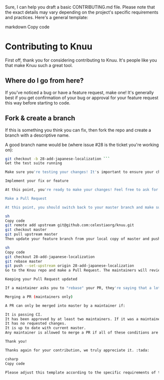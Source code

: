 Sure, I can help you draft a basic CONTRIBUTING.md file. Please note that the exact details may vary depending on the project's specific requirements and practices. Here's a general template:

markdown
Copy code
# Contributing to Knuu

First off, thank you for considering contributing to Knuu. It's people like you that make Knuu such a great tool.

## Where do I go from here?

If you've noticed a bug or have a feature request, make one! It's generally best if you get confirmation of your bug or approval for your feature request this way before starting to code.

## Fork & create a branch

If this is something you think you can fix, then fork the repo and create a branch with a descriptive name.

A good branch name would be (where issue #28 is the ticket you're working on):

```sh
git checkout -b 28-add-japanese-localization ```
Get the test suite running

Make sure you're testing your changes! It's important to ensure your changes don't break existing functionality and that they're the improvements you expect.

Implement your fix or feature

At this point, you're ready to make your changes! Feel free to ask for help; everyone is a beginner at first.

Make a Pull Request

At this point, you should switch back to your master branch and make sure it's up to date with the latest Knuu master branch:

sh
Copy code
git remote add upstream git@github.com:celestiaorg/knuu.git
git checkout master
git pull upstream master
Then update your feature branch from your local copy of master and push it!

sh
Copy code
git checkout 28-add-japanese-localization
git rebase master
git push --set-upstream origin 28-add-japanese-localization
Go to the Knuu repo and make a Pull Request. The maintainers will review your PR and merge it if everything looks good.

Keeping your Pull Request updated

If a maintainer asks you to "rebase" your PR, they're saying that a lot of code has changed, and that you need to update your branch so it's easier to merge.

Merging a PR (maintainers only)

A PR can only be merged into master by a maintainer if:

It is passing CI.
It has been approved by at least two maintainers. If it was a maintainer who opened the PR, only one extra approval is needed.
It has no requested changes.
It is up to date with current master.
Any maintainer is allowed to merge a PR if all of these conditions are met.

Thank you!

Thanks again for your contribution, we truly appreciate it. :tada:

csharp
Copy code

Please adjust this template according to the specific requirements of the Knuu project. You may need to add or remove sections based on the project's contribution guidelines.